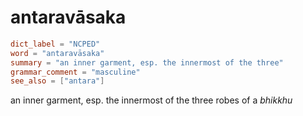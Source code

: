 # antaravāsaka

``` toml
dict_label = "NCPED"
word = "antaravāsaka"
summary = "an inner garment, esp. the innermost of the three"
grammar_comment = "masculine"
see_also = ["antara"]
```

an inner garment, esp. the innermost of the three robes of a *bhikkhu*

